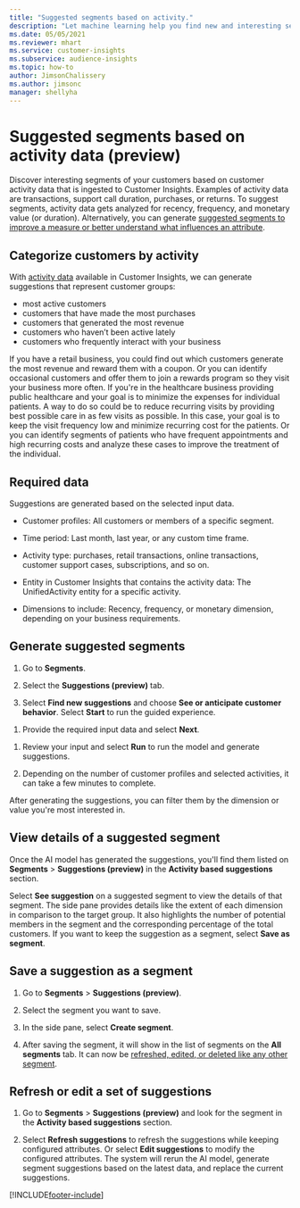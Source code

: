 ```yaml
---
title: "Suggested segments based on activity."
description: "Let machine learning help you find new and interesting segments based on customer activity."
ms.date: 05/05/2021
ms.reviewer: mhart
ms.service: customer-insights
ms.subservice: audience-insights
ms.topic: how-to
author: JimsonChalissery
ms.author: jimsonc
manager: shellyha
---
```


# Suggested segments based on activity data (preview)

Discover interesting segments of your customers based on customer activity data that is ingested to Customer Insights. Examples of activity data are transactions, support call duration, purchases, or returns. To suggest segments, activity data gets analyzed for recency, frequency, and monetary value (or duration). Alternatively, you can generate [suggested segments to improve a measure or better understand what influences an attribute](suggested-segments.md).

## Categorize customers by activity

With [activity data](activities.md) available in Customer Insights, we can generate suggestions that represent customer groups:

- most active customers 
- customers that have made the most purchases 
- customers that generated the most revenue 
- customers who haven’t been active lately 
- customers who frequently interact with your business  

If you have a retail business, you could find out which customers generate the most revenue and reward them with a coupon. Or you can identify occasional customers and offer them to join a rewards program so they visit your business more often.
If you're in the healthcare business providing public healthcare and your goal is to minimize the expenses for individual patients. A way to do so could be to reduce recurring visits by providing best possible care in as few visits as possible. In this case, your goal is to keep the visit frequency low and minimize recurring cost for the patients. Or you can identify segments of patients who have frequent appointments and high recurring costs and analyze these cases to improve the treatment of the individual. 

## Required data

Suggestions are generated based on the selected input data. 

- Customer profiles: All customers or members of a specific segment. 

- Time period: Last month, last year, or any custom time frame.

- Activity type: purchases, retail transactions, online transactions, customer support cases, subscriptions, and so on.  

- Entity in Customer Insights that contains the activity data: The UnifiedActivity entity for a specific activity. 

- Dimensions to include: Recency, frequency, or monetary dimension, depending on your business requirements.

## Generate suggested segments

1. Go to **Segments**.

1. Select the **Suggestions (preview)** tab.

1. Select **Find new suggestions** and choose **See or anticipate customer behavior**. Select **Start** to run the guided experience.

<screenshot>

1. Provide the required input data and select **Next**.

<more detail>

1. Review your input and select **Run** to run the model and generate suggestions.

1. Depending on the number of customer profiles and selected activities, it can take a few minutes to complete. 

After generating the suggestions, you can filter them by the dimension or value you're most interested in. 

## View details of a suggested segment

Once the AI model has generated the suggestions, you'll find them listed on **Segments** > **Suggestions (preview)** in the **Activity based suggestions** section.

<screenshot>

Select **See suggestion** on a suggested segment to view the details of that segment. The side pane provides details like the extent of each dimension in comparison to the target group. It also highlights the number of potential members in the segment and the corresponding percentage of the total customers. If you want to keep the suggestion as a segment, select **Save as segment**.    

## Save a suggestion as a segment

1. Go to **Segments** > **Suggestions (preview)**.

1. Select the segment you want to save. 

1. In the side pane, select **Create segment**. 

1. After saving the segment, it will show in the list of segments on the **All segments** tab. It can now be [refreshed, edited, or deleted like any other segment](segments.md).

## Refresh or edit a set of suggestions

1. Go to **Segments** > **Suggestions (preview)** and look for the segment in the **Activity based suggestions** section.

1. Select **Refresh suggestions** to refresh the suggestions while keeping configured attributes. Or select **Edit suggestions** to modify the configured attributes. The system will rerun the AI model, generate segment suggestions based on the latest data, and replace the current suggestions.

[!INCLUDE[footer-include](../includes/footer-banner.md)]
